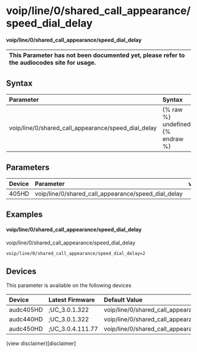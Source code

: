 ﻿---
description: voip/line/0/shared_call_appearance/speed_dial_delay
search: false
---

# voip/line/0/shared_call_appearance/speed_dial_delay

#### voip/line/0/shared_call_appearance/speed_dial_delay


| This Parameter has not been documented yet, please refer to the audiocodes site for usage.  |
| :--- |

## Syntax
| Parameter | Syntax |
| :--- | :--- |
|voip/line/0/shared_call_appearance/speed_dial_delay | {% raw %} undefined {% endraw %} |

## Parameters
|Device|Parameter|value|Description|
|:---|:---|:---|:---|
| 405HD | voip/line/0/shared_call_appearance/speed_dial_delay |  |  |

## Examples
#### voip/line/0/shared_call_appearance/speed_dial_delay

voip/line/0/shared_call_appearance/speed_dial_delay

```
voip/line/0/shared_call_appearance/speed_dial_delay=2
```

## Devices
This parameter is available on the following devices

| Device | Latest Firmware | Default Value |
|:---|:---|:---|
| audc405HD | ;UC_3.0.1.322 | voip/line/0/shared_call_appearance/speed_dial_delay=2 
| audc440HD | ;UC_3.0.1.322 | voip/line/0/shared_call_appearance/speed_dial_delay=2 
| audc450HD | ;UC_3.0.4.111.77 | voip/line/0/shared_call_appearance/speed_dial_delay=2 

(view disclaimer)[disclaimer]
